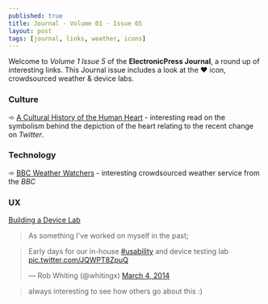 ```yaml
---
published: true
title: Journal - Volume 01 - Issue 05
layout: post
tags: [journal, links, weather, icons]
---
```

Welcome to _Volume 1 Issue 5_ of the **ElectronicPress Journal**, a round up of interesting links. This Journal issue includes a look at the ♥️ icon, crowdsourced weather & device labs.

### Culture

➾ [A Cultural History of the Human Heart](http://www.heartsymbol.com/english/index.html) - interesting read on the symbolism behind the depiction of the heart relating to the recent change on _Twitter_.

### Technology

➾ [BBC Weather Watchers](http://www.bbc.co.uk/blogs/internet/entries/d5b52e9b-ff22-4150-9524-251d146551c7) - interesting crowdsourced weather service from the _BBC_

### UX

[Building a Device Lab](http://www.fivesimplesteps.com/products/building-a-device-lab)

> As something I've worked on myself in the past;

<blockquote class="twitter-tweet" lang="en"><p lang="en" dir="ltr">Early days for our in-house <a href="https://twitter.com/hashtag/usability?src=hash">#usability</a> and device testing lab <a href="http://t.co/JQWPT8ZpuQ">pic.twitter.com/JQWPT8ZpuQ</a></p>&mdash; Rob Whiting (@whitingx) <a href="https://twitter.com/whitingx/status/440820221540966400">March 4, 2014</a></blockquote>
<script async src="//platform.twitter.com/widgets.js" charset="utf-8"></script>

> always interesting to see how others go about this :)